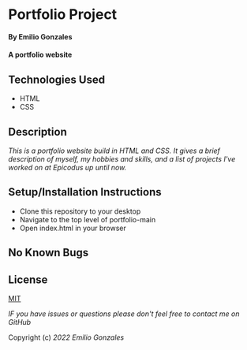 # Portfolio Project

#### By Emilio Gonzales

#### A portfolio website

## Technologies Used
* HTML
* CSS

## Description
_This is a portfolio website build in HTML and CSS. It gives a brief description of myself, my hobbies and skills, and a list of projects I've worked on at Epicodus up until now._

## Setup/Installation Instructions
* Clone this repository to your desktop
* Navigate to the top level of portfolio-main
* Open index.html in your browser

## No Known Bugs

## License
[MIT](https://choosealicense.com/licenses/mit/)

_IF you have issues or questions please don't feel free to contact me on GitHub_

Copyright (c) _2022_ _Emilio Gonzales_